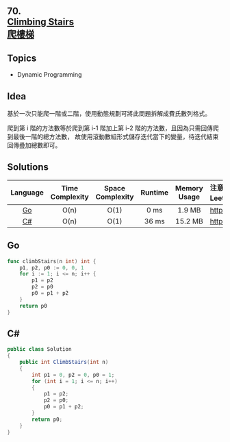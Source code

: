 ##  **70.<br/>[Climbing Stairs](https://leetcode.com/problems/climbing-stairs/)<br/>[爬樓梯](https://leetcode-cn.com/problems/climbing-stairs/)**

## **Topics**
* Dynamic Programming

## **Idea**
基於一次只能爬一階或二階，使用動態規劃可將此問題拆解成費氏數列格式。

爬到第 i 階的方法數等於爬到第 i-1 階加上第 i-2 階的方法數，且因為只需回傳爬到最後一階的總方法數，
故使用滾動數組形式儲存迭代當下的變量，待迭代結束回傳疊加總數即可。

## **Solutions**
| Language | Time Complexity | Space Complexity | Runtime | Memory Usage | 注意：Runtime和Memory Usage的數值皆來自LeetCode提供的效能測試，僅供參考。 |
| :--: | :--: | :--: | :--: | :--: | :-- |
| [Go](https://github.com/cashviar/leetcode/blob/main/problems/algorithms/70_climbing-stairs.md#go) | O(n) | O(1) |0 ms | 1.9 MB | https://leetcode.com/submissions/detail/456404061/ |
| [C#](https://github.com/cashviar/leetcode/blob/main/problems/algorithms/70_climbing-stairs.md#go) | O(n) | O(1) | 36 ms | 15.2 MB | https://leetcode.com/submissions/detail/499430153/ |

## Go 
```Go
func climbStairs(n int) int {
    p1, p2, p0 := 0, 0, 1
    for i := 1; i <= n; i++ {
        p1 = p2
        p2 = p0
        p0 = p1 + p2
    }
    return p0
}
```
## C#
```csharp
public class Solution 
{
    public int ClimbStairs(int n) 
    {
        int p1 = 0, p2 = 0, p0 = 1;         
        for (int i = 1; i <= n; i++)
        {
            p1 = p2;
            p2 = p0;
            p0 = p1 + p2;
        }        
        return p0;
    }
}
```